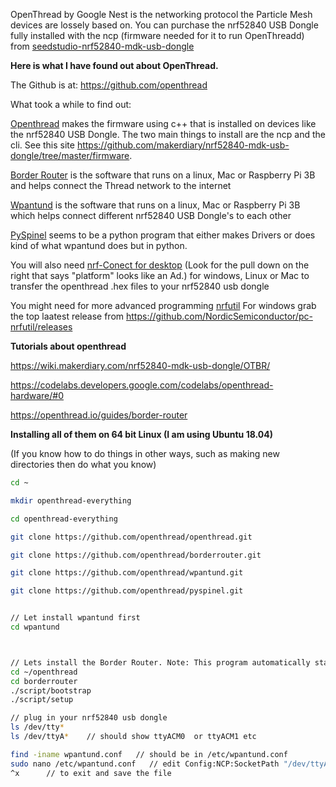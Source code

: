 

OpenThread by Google Nest is the networking protocol the Particle Mesh devices are lossely based on.
You can purchase the nrf52840 USB Dongle fully installed with the ncp (firmware needed for it to run OpenThreadd) from [seedstudio-nrf52840-mdk-usb-dongle](https://www.robotshop.com/ca/en/seeedstudio-nrf52840-mdk-usb-dongle.html) 

**Here is what I have found out about OpenThread.**

The Github is at: https://github.com/openthread

What took a while to find out:

[Openthread](https://github.com/openthread/openthread) makes the firmware using c++ that is installed on devices like the nrf52840 USB Dongle. The two main things to install are the ncp and the cli. See this site https://github.com/makerdiary/nrf52840-mdk-usb-dongle/tree/master/firmware. 

[Border Router](https://github.com/openthread/borderrouter) is the software that runs on a linux, Mac or Raspberry Pi 3B  and helps connect the Thread network to the internet

[Wpantund](https://github.com/openthread/wpantund) is the software that runs on a linux, Mac or Raspberry Pi 3B which helps connect different nrf52840 USB Dongle's to each other

[PySpinel](https://github.com/openthread/pyspinel) seems to be a python program that either makes Drivers or does kind of what wpantund does but in python.

You will also need [nrf-Conect for desktop](https://www.nordicsemi.com/Software-and-Tools/Development-Tools/nRF-Connect-for-desktop) (Look for the pull down on the right that says "platform" looks like an Ad.) for windows, Linux or Mac to transfer the openthread .hex files to your nrf52840 usb dongle

You might need for more advanced programming [nrfutil]() For windows grab the top laatest release from https://github.com/NordicSemiconductor/pc-nrfutil/releases 


**Tutorials about openthread**

https://wiki.makerdiary.com/nrf52840-mdk-usb-dongle/OTBR/  

https://codelabs.developers.google.com/codelabs/openthread-hardware/#0

https://openthread.io/guides/border-router


**Installing all of them on 64 bit Linux (I am using Ubuntu 18.04)**

(If you know how to do things in other ways, such as making new directories then do what you know)

```bash
cd ~  

mkdir openthread-everything

cd openthread-everything

git clone https://github.com/openthread/openthread.git

git clone https://github.com/openthread/borderrouter.git

git clone https://github.com/openthread/wpantund.git

git clone https://github.com/openthread/pyspinel.git


// Let install wpantund first
cd wpantund



// Lets install the Border Router. Note: This program automatically starts after being rebooted.
cd ~/openthread
cd borderrouter
./script/bootstrap
./script/setup

// plug in your nrf52840 usb dongle
ls /dev/tty*
ls /dev/ttyA*    // should show ttyACM0  or ttyACM1 etc

find -iname wpantund.conf   // should be in /etc/wpantund.conf
sudo nano /etc/wpantund.conf   // edit Config:NCP:SocketPath "/dev/ttyACM0"
^x      // to exit and save the file







```
